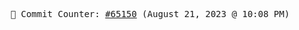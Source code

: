 <p align="center">
    <samp>
        📮 Commit Counter: <a href="https://github.com/Javascript-void0/Javascript-void0/commits/main">#65150</a> (August 21, 2023 @ 10:08 PM)
    </samp>
</p>